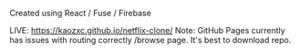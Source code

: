 Created using React / Fuse / Firebase

LIVE: https://kaozxc.github.io/netflix-clone/
Note: GitHub Pages currently has issues with routing correctly /browse page. It's best to download repo.
